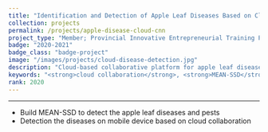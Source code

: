 ```yaml
---
title: "Identification and Detection of Apple Leaf Diseases Based on Cloud Collaboration and Convolutional Neural Network"
collection: projects
permalink: /projects/apple-disease-cloud-cnn
project_type: "Member; Provincial Innovative Entrepreneurial Training Plan Program (2020 May to 2021 May)"
badge: "2020-2021"
badge_class: "badge-project"
image: "/images/projects/cloud-disease-detection.jpg"
description: "Cloud-based collaborative platform for apple leaf disease detection using MEAN-SSD model on mobile devices."
keywords: "<strong>cloud collaboration</strong>, <strong>MEAN-SSD</strong>, <strong>mobile detection</strong>, <strong>CNN</strong>"
rank: 2020
---
```


********************************

<p style="text-align: justify;">
<ul style="text-align: justify;">
<li>Build MEAN-SSD to detect the apple leaf diseases and pests</li>
<li>Detection the diseases on mobile device based on cloud collaboration</li>
</ul>
</p>
